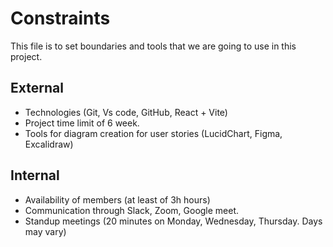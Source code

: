 # Constraints
This file is to set boundaries and tools that we are going to use in this project.

## External

- Technologies (Git, Vs code, GitHub, React + Vite)
- Project time limit of 6 week.
- Tools for diagram creation for user stories (LucidChart, Figma, Excalidraw)

## Internal

- Availability of members (at least of 3h hours)
- Communication through Slack, Zoom, Google meet.
- Standup meetings (20 minutes on Monday, Wednesday, Thursday. Days may vary)